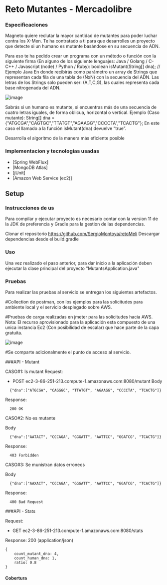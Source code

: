 
# Reto Mutantes - Mercadolibre

### Especificaciones
Magneto quiere reclutar la mayor cantidad de mutantes para poder luchar
contra los X-Men.
Te ha contratado a ti para que desarrolles un proyecto que detecte si un
humano es mutante basándose en su secuencia de ADN.

Para eso te ha pedido crear un programa con un método o función con la siguiente firma (En
alguno de los siguiente lenguajes: Java / Golang / C-C++ / Javascript (node) / Python / Ruby):
boolean isMutant(String[] dna); // Ejemplo Java
En donde recibirás como parámetro un array de Strings que representan cada fila de una tabla
de (NxN) con la secuencia del ADN. Las letras de los Strings solo pueden ser: (A,T,C,G), las
cuales representa cada base nitrogenada del ADN.

![image](https://user-images.githubusercontent.com/98285203/174024593-b648f08b-30a2-4a6c-a8e5-409a4141423b.png)

Sabrás si un humano es mutante, si encuentras más de una secuencia de cuatro letras
iguales​, de forma oblicua, horizontal o vertical.
Ejemplo (Caso mutante):
String[] dna = {"ATGCGA","CAGTGC","TTATGT","AGAAGG","CCCCTA","TCACTG"};
En este caso el llamado a la función isMutant(dna) devuelve “true”.

Desarrolla el algoritmo de la manera más eficiente posible

### Implementacion y tecnologias usadas

- [Spring WebFlux]
- [MongoDB Atlas]
- [jUnit]
- [Amazon Web Service (ec2)]

## Setup

### Instrucciones de us
Para compilar y ejecutar proyecto es necesario contar con la version 11 de la JDK de preferencia y Gradle para la gestion de las dependencias.

Clonar el repositorio https://github.com/SergioMontoya/retoMeli
Descargar dependencias desde el build.gradle

### Uso

Una vez realizado el paso anterior, para dar inicio a la aplicación deben ejecutar la clase principal del proyecto "MutantsApplication.java"

### Pruebas
Para realizar las pruebas al servicio se entregan los siguientes artefactos.

#Collection de postman, con los ejemplos para las solicitudes para ambiente local y el servicio desplegado sobre AWS.

#Pruebas de carga realizadas en jmeter para las solicitudes hacia AWS.
Nota: El recurso aprovisionado para la aplicación esta compuesto de una unica instancia Ec2 (Con posibilidad de escalar) que hace parte de la capa gratuita.

![image](https://user-images.githubusercontent.com/98285203/174022828-e5d5ccb0-a641-4dae-a5c2-a77602908a32.png)


#Se comparte adicionalmente el punto de acceso al servicio.

###API - Mutant

CASO#1: Is mutant
Request: 
- POST ec2-3-86-251-213.compute-1.amazonaws.com:8080/mutant
Body
```
  {"dna":["ATGCGA", "CAGGGC", "TTATGT", "AGAAGG", "CCCCTA", "TCACTG"]}
```
Response:
```
  200 OK
```
CASO#2: No es mutante

Body
```
  {"dna":["AATACT", "CCCAGA", "GGGATT", "AATTCC", "GGATCG", "TCACTG"]}
```
Response:
```
  403 Forbidden
```
CASO#3: Se munistran datos erroneos

Body
```
  {"dna":["AAXACT", "CCCAGA", "GGGATT", "AATTCC", "GGATCG", "TCACTG"]}
```
Response:
```
  400 Bad Request
```

###API - Stats

Request: 
- GET ec2-3-86-251-213.compute-1.amazonaws.com:8080/stats

Response: 200 (application/json)

```
{
    count_mutant_dna: 4,
    count_human_dna: 1,
    ratio: 0.8
}
```


#### Cobertura

